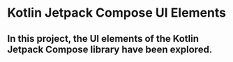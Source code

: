 # Kotlin Jetpack Compose UI Elements

## In this project, the UI elements of the Kotlin Jetpack Compose library have been explored.